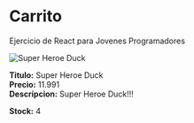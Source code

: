 # Carrito
Ejercicio de React para Jovenes Programadores

![Super Heroe Duck](https://dojiw2m9tvv09.cloudfront.net/60480/product/X_1809-07245.png?84&time=1724047840)

**Titulo:** Super Heroe Duck  
**Precio:** 11.991  
**Descripcion:** Super Heroe Duck!!!

**Stock:** 4
